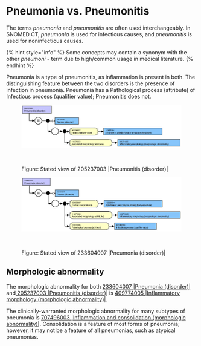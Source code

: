 # Pneumonia vs. Pneumonitis

The terms _pneumonia_ and _pneumonitis_ are often used interchangeably. In SNOMED CT, _pneumonia_ is used for infectious causes, and _pneumonitis_ is used for noninfectious causes.

{% hint style="info" %}
Some concepts may contain a synonym with the other _pneumoni_ - term due to high/common usage in medical literature.
{% endhint %}

Pneumonia is a type of pneumonitis, as inflammation is present in both. The distinguishing feature between the two disorders is the presence of infection in pneumonia. Pneumonia has a Pathological process (attribute) of Infectious process (qualifier value); Pneumonitis does not.

<figure><img src="../../../../../../.gitbook/assets/image (1) (1) (1) (1).png" alt=""><figcaption></figcaption></figure>

<figure><img src="../../../../../../authoring/clinical-finding-and-disorder/images/225051456.png" alt=""><figcaption><p>Figure:  Stated view of 205237003 |Pneumonitis (disorder)|</p></figcaption></figure>

<figure><img src="../../../../../../.gitbook/assets/image (1) (1) (1) (1) (1).png" alt=""><figcaption></figcaption></figure>

<figure><img src="../../../../../../authoring/clinical-finding-and-disorder/images/225051457.png" alt=""><figcaption><p>Figure:  Stated view of 233604007 |Pneumonia (disorder)|</p></figcaption></figure>

## Morphologic abnormality

The morphologic abnormality for both [233604007 |Pneumonia (disorder)|](http://snomed.info/id/233604007) and[ 205237003 |Pneumonitis (disorder)|](http://snomed.info/id/205237003) is [409774005 |Inflammatory morphology (morphologic abnormality)|](http://snomed.info/id/409774005).

The clinically-warranted morphologic abnormality for many subtypes of pneumonia is [707496003 |Inflammation and consolidation (morphologic abnormality)|](http://snomed.info/id/707496003). Consolidation is a feature of most forms of pneumonia; however, it may not be a feature of all pneumonias, such as atypical pneumonias.
